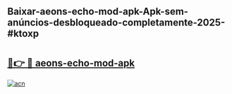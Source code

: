 ## Baixar-aeons-echo-mod-apk-Apk-sem-anúncios-desbloqueado-completamente-2025-#ktoxp

# <h2><a href="https://ainizakaria.my?title=aeons-echo-mod-apk&ref=22M">🔗👉 🔴 aeons-echo-mod-apk</a></h2>

[![acn](https://github.com/user-attachments/assets/0f9c940e-d8b0-45ae-aac7-cd30a18b3e1c)](https://ainizakaria.my?title=aeons-echo-mod-apk&ref=22M)

